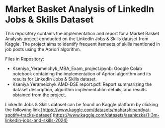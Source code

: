 # Market Basket Analysis of LinkedIn Jobs & Skills Dataset
This repository contains the implementation and report for a Market Basket Analysis project conducted on the LinkedIn Jobs & Skills dataset from Kaggle. The project aims to identify frequent itemsets of skills mentioned in job posts using the Apriori algorithm.

Files in Repository:
- Kseniya_Yerameichyk_MBA_Exam_project.ipynb: Google Colab notebook containing the implementation of Apriori algorithm and its results for LinkedIn Jobs & Skills dataset.
- Kseniya Yerameichyk AMD-DSE report.pdf: Report summarizing the dataset description, algorithm implementation details, and results obtained from the project.

LinkedIn Jobs & Skills dataset can be found on Kaggle platform by clicking the following link [https://www.kaggle.com/datasets/maharshipandya/-spotify-tracks-dataset](https://www.kaggle.com/datasets/asaniczka/1-3m-linkedin-jobs-and-skills-2024)
